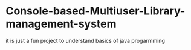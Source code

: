 # Console-based-Multiuser-Library-management-system
it is just a fun project to understand basics of java progarmming
